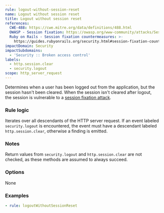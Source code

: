 ```yaml
---
rule: logout-without-session-reset
name: Logout without session reset
title: Logout without session reset
references:
  CWE-488: https://cwe.mitre.org/data/definitions/488.html
  OWASP - Session fixation: https://owasp.org/www-community/attacks/Session_fixation
  Ruby on Rails - Session fixation countermeasures: >-
    https://guides.rubyonrails.org/security.html#session-fixation-countermeasures
impactDomain: Security
impactSubdomains:
  - 'Security :: Broken access control'
labels:
  - http.session.clear
  - security.logout
scope: http_server_request
---
```


Determines when a user has been logged out from the application, but the session hasn't been
cleared. When the session isn't cleared after logout, the session is vulnerable to a
[session fixation attack](https://owasp.org/www-community/attacks/Session_fixation).

### Rule logic

Iterates over all descendants of the HTTP server request. If an event labeled `security.logout` is
encountered, the event must have a descendant labeled `http.session.clear`, otherwise a finding is
emitted.

### Notes

Return values from `security.logout` and `http.session.clear` are not checked, as these methods are
assumed to always succeed.

### Options

None

### Examples

```yaml
- rule: logoutWithoutSessionReset
```
